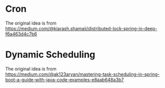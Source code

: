# Cron

The original idea is from  
https://medium.com/@kiarash.shamaii/distributed-lock-spring-in-deep-f6a463d4c7b6

# Dynamic Scheduling

The original idea is from  
https://medium.com/@ak123aryan/mastering-task-scheduling-in-spring-boot-a-guide-with-java-code-examples-e8aab648a3b7